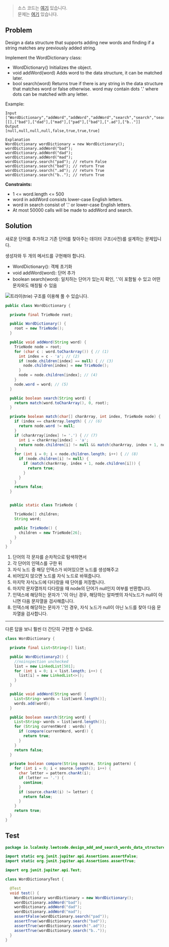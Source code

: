 > 소스 코드는 [여기](https://github.com/lcalmsky/leetcode/blob/master/src/main/java/io/lcalmsky/leetcode//Users/jaime/git-repo/leetcode/design_add_and_search_words_data_structure/Solution.java) 있습니다.  
> 문제는 [여기](https://leetcode.com/problems/design-add-and-search-words-data-structure/) 있습니다.

## Problem

Design a data structure that supports adding new words and finding if a string matches any
previously added string.

Implement the WordDictionary class:

* WordDictionary() Initializes the object.
* void addWord(word) Adds word to the data structure, it can be matched later.
* bool search(word) Returns true if there is any string in the data structure that matches word or
  false otherwise. word may contain dots '.' where dots can be matched with any letter.

Example:

```text
Input
["WordDictionary","addWord","addWord","addWord","search","search","search","search"]
[[],["bad"],["dad"],["mad"],["pad"],["bad"],[".ad"],["b.."]]
Output
[null,null,null,null,false,true,true,true]

Explanation
WordDictionary wordDictionary = new WordDictionary();
wordDictionary.addWord("bad");
wordDictionary.addWord("dad");
wordDictionary.addWord("mad");
wordDictionary.search("pad"); // return False
wordDictionary.search("bad"); // return True
wordDictionary.search(".ad"); // return True
wordDictionary.search("b.."); // return True
```

**Constraints:**

* 1 <= word.length <= 500
* word in addWord consists lower-case English letters.
* word in search consist of  '.' or lower-case English letters.
* At most 50000 calls will be made to addWord and search.

## Solution

새로운 단어를 추가하고 기존 단어를 찾아주는 데이터 구조(사전)를 설계하는 문제입니다.

생성자와 두 개의 메서드를 구현해야 합니다.

* WordDictionary(): 객체 초기화
* void addWord(word): 단어 추가
* boolean search(word): 일치하는 단어가 있는지 확인, '.'이 포함될 수 있고 어떤 문자와도 매칭될 수 있음

![트라이(trie) 구조](https://ko.wikipedia.org/wiki/%ED%8A%B8%EB%9D%BC%EC%9D%B4_(%EC%BB%B4%ED%93%A8%ED%8C%85))를
이용해 풀 수 있습니다.

```java
public class WordDictionary {

  private final TrieNode root;

  public WordDictionary() {
    root = new TrieNode();
  }

  public void addWord(String word) {
    TrieNode node = root;
    for (char c : word.toCharArray()) { // (1)
      int index = c - 'a'; // (2)
      if (node.children[index] == null) { // (3)
        node.children[index] = new TrieNode();
      }
      node = node.children[index]; // (4)
    }
    node.word = word; // (5)
  }

  public boolean search(String word) {
    return match(word.toCharArray(), 0, root);
  }

  private boolean match(char[] charArray, int index, TrieNode node) {
    if (index == charArray.length) { // (6)
      return node.word != null;
    }
    if (charArray[index] != '.') { // (7)
      int i = charArray[index] - 'a';
      return node.children[i] != null && match(charArray, index + 1, node.children[i]);
    }
    for (int i = 0; i < node.children.length; i++) { // (8) 
      if (node.children[i] != null) {
        if (match(charArray, index + 1, node.children[i])) {
          return true;
        }
      }
    }
    return false;
  }


  public static class TrieNode {

    TrieNode[] children;
    String word;

    public TrieNode() {
      children = new TrieNode[26];
    }
  }
}
```

1. 단어의 각 문자를 순차적으로 탐색하면서
2. 각 단어의 인덱스를 구한 뒤
3. 자식 노드 중 해당 인덱스가 비어있으면 노드를 생성해주고
4. 비어있지 않으면 노드를 자식 노드로 바꿔줍니다.
5. 마지막 자식노드에 다다랐을 때 단어를 저장합니다.
6. 마지막 문자열까지 다다랐을 때 node의 단어가 null인지 여부를 반환합니다.
7. 인덱스에 해당하는 문자가 '.'이 아닌 경우, 해당하는 알파벳의 자식노드가 null이 아니면 다음 문자열을 검사해줍니다.
8. 인덱스에 해당하는 문자가 '.'인 경우, 자식 노드가 null이 아닌 노드를 찾아 다음 문자열을 검사합니다.

---

다른 답을 보니 훨씬 더 간단히 구현할 수 있네요.

```java
class WordDictionary {

  private final List<String>[] list;

  public WordDictionary2() {
    //noinspection unchecked
    list = new LinkedList[501];
    for (int i = 0; i < list.length; i++) {
      list[i] = new LinkedList<>();
    }
  }

  public void addWord(String word) {
    List<String> words = list[word.length()];
    words.add(word);
  }

  public boolean search(String word) {
    List<String> words = list[word.length()];
    for (String currentWord : words) {
      if (compare(currentWord, word)) {
        return true;
      }
    }
    return false;
  }

  private boolean compare(String source, String pattern) {
    for (int i = 0; i < source.length(); i++) {
      char letter = pattern.charAt(i);
      if (letter == '.') {
        continue;
      }
      if (source.charAt(i) != letter) {
        return false;
      }
    }
    return true;
  }
}
```

## Test

```java
package io.lcalmsky.leetcode.design_add_and_search_words_data_structure;

import static org.junit.jupiter.api.Assertions.assertFalse;
import static org.junit.jupiter.api.Assertions.assertTrue;

import org.junit.jupiter.api.Test;

class WordDictionaryTest {

  @Test
  void test() {
    WordDictionary wordDictionary = new WordDictionary();
    wordDictionary.addWord("bad");
    wordDictionary.addWord("dad");
    wordDictionary.addWord("mad");
    assertFalse(wordDictionary.search("pad"));
    assertTrue(wordDictionary.search("bad"));
    assertTrue(wordDictionary.search(".ad"));
    assertTrue(wordDictionary.search("b.."));
  }
}
```